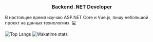 ### <div align="center">Backend .NET Developer </div>
В настоящее время изучаю ASP.NET Core и Vue.js, пишу небольшой проект на данных технологиях. :computer:

![Top Langs](https://github-readme-stats.vercel.app/api/top-langs/?username=kostinvv&hide_progress=true)
![Wakatime stats](https://github-readme-stats.vercel.app/api/wakatime?username=kostinvv&layout=compact&langs_count=6&hide_border=false&hide=HTML,YAML,HTTP%20Request,Markdown,XML)
